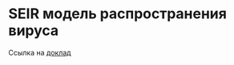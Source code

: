 # SEIR модель распространения вируса
Ссылка на [доклад](https://kkbagrryantsev.notion.site/5a8068ed3e984f6d911fd9d90d6e7003?pvs=4 "Доклад по теме «Метод конечных разностей»")
